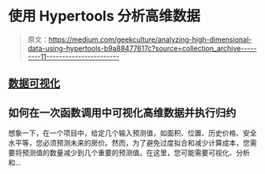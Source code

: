 # 使用 Hypertools 分析高维数据

> 原文：<https://medium.com/geekculture/analyzing-high-dimensional-data-using-hypertools-b9a88477617c?source=collection_archive---------11----------------------->

## [数据可视化](https://towardsai.net/p/category/data-visualization)

## 如何在一次函数调用中可视化高维数据并执行归约

想象一下，在一个项目中，给定几个输入预测值，如面积、位置、历史价格、安全水平等，您必须预测未来的房价。然而，为了避免过度拟合和减少计算成本，您需要将预测值的数量减少到几个重要的预测值。在这里，您可能需要可视化、分析和…